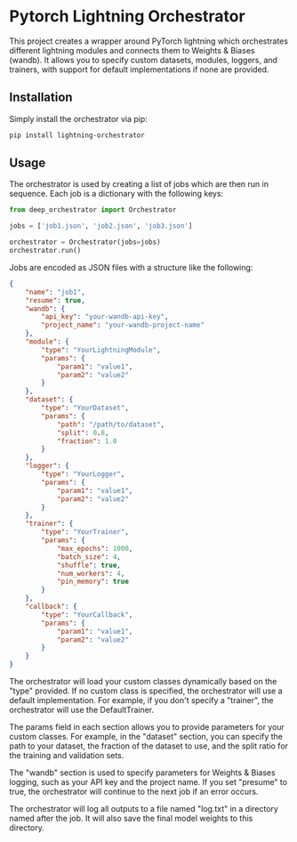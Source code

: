 # Pytorch Lightning Orchestrator

This project creates a wrapper around PyTorch lightning which orchestrates different lightning modules and connects them to Weights & Biases (wandb). It allows you to specify custom datasets, modules, loggers, and trainers, with support for default implementations if none are provided.

## Installation

Simply install the orchestrator via pip:

```bash
pip install lightning-orchestrator
```

## Usage

The orchestrator is used by creating a list of jobs which are then run in sequence. Each job is a dictionary with the following keys:

```python
from deep_orchestrator import Orchestrator

jobs = ['job1.json', 'job2.json', 'job3.json']

orchestrator = Orchestrator(jobs=jobs)
orchestrator.run()
```

Jobs are encoded as JSON files with a structure like the following:

```json 
{
    "name": "job1",
    "resume": true,
    "wandb": {
        "api_key": "your-wandb-api-key",
        "project_name": "your-wandb-project-name"
    },
    "module": {
        "type": "YourLightningModule",
        "params": {
            "param1": "value1",
            "param2": "value2"
        }
    },
    "dataset": {
        "type": "YourDataset",
        "params": {
            "path": "/path/to/dataset",
            "split": 0.8,
            "fraction": 1.0
        }
    },
    "logger": {
        "type": "YourLogger",
        "params": {
            "param1": "value1",
            "param2": "value2"
        }
    },
    "trainer": {
        "type": "YourTrainer",
        "params": {
            "max_epochs": 1000,
            "batch_size": 4,
            "shuffle": true,
            "num_workers": 4,
            "pin_memory": true
        }
    },
    "callback": {
        "type": "YourCallback",
        "params": {
            "param1": "value1",
            "param2": "value2"
        }
    }
}
```

The orchestrator will load your custom classes dynamically based on the "type" provided. If no custom class is specified, the orchestrator will use a default implementation. For example, if you don't specify a "trainer", the orchestrator will use the DefaultTrainer.

The params field in each section allows you to provide parameters for your custom classes. For example, in the "dataset" section, you can specify the path to your dataset, the fraction of the dataset to use, and the split ratio for the training and validation sets.

The "wandb" section is used to specify parameters for Weights & Biases logging, such as your API key and the project name. If you set "presume" to true, the orchestrator will continue to the next job if an error occurs.

The orchestrator will log all outputs to a file named "log.txt" in a directory named after the job. It will also save the final model weights to this directory.
